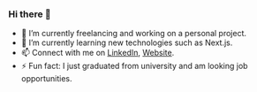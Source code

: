 ### Hi there 👋

- 🔭 I’m currently freelancing and working on a personal project.
- 🌱 I’m currently learning new technologies such as Next.js.
- 📫 Connect with me on [LinkedIn](https://www.linkedin.com/in/muhammadsafwanmalik/), [Website](https://maliksafwan.netlify.app/).
- ⚡ Fun fact: I just graduated from university and am looking job opportunities.
<!--
**ssafwann/ssafwann** is a ✨ _special_ ✨ repository because its `README.md` (this file) appears on your GitHub profile.

Here are some ideas to get you started:

- 🔭 I’m currently working on ...
- 🌱 I’m currently learning ...
- 👯 I’m looking to collaborate on ...
- 🤔 I’m looking for help with ...
- 💬 Ask me about ...
- 📫 How to reach me: ...
- 😄 Pronouns: ...
- ⚡ Fun fact: ...
-->
